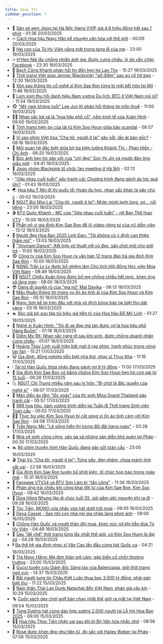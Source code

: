 ```yaml
---
title: Giải Trí
sidebar_position: 7
---
```


<!-- dantri-giai-tri:START -->
- 🤩 [Săn vé xem Jisoo tại Hà Nội: Hạng VVIP giá 4,8 triệu đồng hết sau 1 phút](https://dantri.com.vn/giai-tri/san-ve-xem-jisoo-tai-ha-noi-hang-vvip-gia-48-trieu-dong-het-sau-1-phut-20250319224131918.htm) - 01:36 20/03/2025
- 🔥 [Cách Hoa hậu Ngọc Hân kể chuyện văn hóa với thế giới](https://dantri.com.vn/giai-tri/cach-hoa-hau-ngoc-han-ke-chuyen-van-hoa-voi-the-gioi-20250319232919142.htm) - 00:09 20/03/2025
- 🚀 [Hai con của Từ Hy Viên vắng mặt trong tang lễ của mẹ](https://dantri.com.vn/giai-tri/hai-con-cua-tu-hy-vien-vang-mat-trong-tang-le-cua-me-20250319172644395.htm) - 23:00 19/03/2025
- 🔥 [H&#39;Hen Niê lấy chồng nhiếp ảnh gia: Được cưng chiều, lý do vẫn chặn Facebook](https://dantri.com.vn/giai-tri/hhen-nie-lay-chong-nhiep-anh-gia-duoc-cung-chieu-ly-do-van-chan-facebook-20250318215111874.htm) - 22:30 19/03/2025
- 🌈 [Bạch Công Khanh phản hồi tin đồn hẹn hò Lan Thy](https://dantri.com.vn/giai-tri/bach-cong-khanh-phan-hoi-tin-don-hen-ho-lan-thy-20250319205103300.htm) - 15:27 19/03/2025
- 📝 [Thời trang Việt giúp Jennie &lpar;Blackpink&rpar; &quot;gỡ điểm&quot; sau sự cố hở bạo](https://dantri.com.vn/giai-tri/thoi-trang-viet-giup-jennie-blackpink-go-diem-sau-su-co-ho-bao-20250318113036712.htm) - 12:30 19/03/2025
- 💪 [Xôn xao thông tin cố nghệ sĩ Kim Sae Ron từng bí mật kết hôn tại Mỹ](https://dantri.com.vn/giai-tri/xon-xao-thong-tin-co-nghe-si-kim-sae-ron-tung-bi-mat-ket-hon-tai-my-20250319184004936.htm) - 11:48 19/03/2025
- 🤡 [Lùm xùm thu hồi danh hiệu Nam vương Du lịch: BTC ở Việt Nam nói gì?](https://dantri.com.vn/giai-tri/lum-xum-thu-hoi-danh-hieu-nam-vuong-du-lich-btc-o-viet-nam-noi-gi-20250319111115630.htm) - 11:34 19/03/2025
- 🐵 [&quot;Mỹ nam không tuổi&quot; Lee Jun Ki phản hồi thông tin trốn thuế](https://dantri.com.vn/giai-tri/my-nam-khong-tuoi-lee-jun-ki-phan-hoi-thong-tin-tron-thue-20250319123742102.htm) - 11:00 19/03/2025
- 🧑‍🏫 [Nhan sắc bà xã là &quot;hoa hậu phố cổ&quot;, nắm kinh tế của Xuân Hinh](https://dantri.com.vn/giai-tri/nhan-sac-ba-xa-la-hoa-hau-pho-co-nam-kinh-te-cua-xuan-hinh-20250318174652354.htm) - 09:00 19/03/2025
- 💂 [Tình trạng hiện tại của tài tử Kim Soo Hyun giữa bão scandal](https://dantri.com.vn/giai-tri/tinh-trang-hien-tai-cua-tai-tu-kim-soo-hyun-giua-bao-scandal-20250319143653499.htm) - 08:57 19/03/2025
- 🤠 [Vì sao phim Việt hóa &quot;Cha tôi, người ở lại&quot; gây sốt, lấn át bản gốc?](https://dantri.com.vn/giai-tri/vi-sao-phim-viet-hoa-cha-toi-nguoi-o-lai-gay-sot-lan-at-ban-goc-20250319130423394.htm) - 08:16 19/03/2025
- 🫶 [Mối quan hệ đặc biệt giữa bộ ba kiện tướng Khánh Thi - Phan Hiển - Chí Anh](https://dantri.com.vn/giai-tri/moi-quan-he-dac-biet-giua-bo-ba-kien-tuong-khanh-thi-phan-hien-chi-anh-20250319124250838.htm) - 06:20 19/03/2025
- 🦏 [Bức ảnh hẹn hò gây sốt của &quot;chị đẹp&quot; Son Ye Jin và người đàn ông giấu mặt](https://dantri.com.vn/giai-tri/buc-anh-hen-ho-gay-sot-cua-chi-dep-son-ye-jin-va-nguoi-dan-ong-giau-mat-20250319100021653.htm) - 04:41 19/03/2025
- 🧰 [Jisoo nhóm Blackpink tổ chức fan meeting ở Hà Nội](https://dantri.com.vn/giai-tri/jisoo-nhom-blackpink-to-chuc-fan-meeting-o-ha-noi-20250319082223073.htm) - 02:12 19/03/2025
- 🕯 [&quot;Gặp nhau cuối tuần&quot; gây tranh cãi: Chương trình đang gánh áp lực quá lớn?](https://dantri.com.vn/giai-tri/gap-nhau-cuoi-tuan-gay-tranh-cai-chuong-trinh-dang-ganh-ap-luc-qua-lon-20250317173822195.htm) - 01:43 19/03/2025
- 🌏 [Hoa hậu Ý Nhi đi thi quốc tế: Hoãn du học, nhan sắc khác lạ gây chú ý](https://dantri.com.vn/giai-tri/hoa-hau-y-nhi-di-thi-quoc-te-hoan-du-hoc-nhan-sac-khac-la-gay-chu-y-20250319032449649.htm) - 00:02 19/03/2025
- 🌈 [NSƯT Bùi Như Lai &quot;Cha tôi, người ở lại&quot;: Nhận mình lạnh lùng, sợ… nổi tiếng](https://dantri.com.vn/giai-tri/nsut-bui-nhu-lai-cha-toi-nguoi-o-lai-nhan-minh-lanh-lung-so-noi-tieng-20250317220936197.htm) - 23:00 18/03/2025
- 🎬 [BTV Quốc Khánh - MC của &quot;Gặp nhau cuối tuần&quot; - rời Ban Thể thao VTV](https://dantri.com.vn/giai-tri/btv-quoc-khanh-mc-cua-gap-nhau-cuoi-tuan-roi-ban-the-thao-vtv-20250318211819489.htm) - 15:00 18/03/2025
- 👀 [Phẫn nộ vì gia đình Kim Sae Ron để lộ video riêng tư của nữ diễn viên](https://dantri.com.vn/giai-tri/phan-no-vi-gia-dinh-kim-sae-ron-de-lo-video-rieng-tu-cua-nu-dien-vien-20250318194055789.htm) - 13:12 18/03/2025
- 🧰 [Người đẹp Hoa Ban 2025 Linh Đan: &quot;Tôi không có ý định can thiệp thẩm mỹ&quot;](https://dantri.com.vn/giai-tri/nguoi-dep-hoa-ban-2025-linh-dan-toi-khong-co-y-dinh-can-thiep-tham-my-20250318175738762.htm) - 13:03 18/03/2025
- 🧰 [&quot;Vovinam Dance&quot;: Kết hợp võ thuật với vũ đạo, sân chơi mới cho giới trẻ](https://dantri.com.vn/giai-tri/vovinam-dance-ket-hop-vo-thuat-voi-vu-dao-san-choi-moi-cho-gioi-tre-20250318203314904.htm) - 11:00 18/03/2025
- 🐵 [Công ty của Kim Soo Hyun ra văn bản 12 trang đáp trả gia đình Kim Sae Ron](https://dantri.com.vn/giai-tri/cong-ty-cua-kim-soo-hyun-ra-van-ban-12-trang-dap-tra-gia-dinh-kim-sae-ron-20250318154513136.htm) - 10:00 18/03/2025
- 🐘 [NSND Trần Ly Ly được bổ nhiệm làm Chủ tịch Hội đồng Học viện Múa Việt Nam](https://dantri.com.vn/giai-tri/nsnd-tran-ly-ly-duoc-bo-nhiem-lam-chu-tich-hoi-dong-hoc-vien-mua-viet-nam-20250318135109622.htm) - 08:49 18/03/2025
- 🧑‍💻 [NSƯT Chiều Xuân từng được bố mẹ chồng chiều hết mực, khen ông xã lãng mạn](https://dantri.com.vn/giai-tri/nsut-chieu-xuan-tung-duoc-bo-me-chong-chieu-het-muc-khen-ong-xa-lang-man-20250316235730575.htm) - 08:00 18/03/2025
- 😎 [Dáng đi quyến rũ của &quot;ma nữ&quot; Mai Davika](https://dantri.com.vn/giai-tri/dang-di-quyen-ru-cua-ma-nu-mai-davika-20250317165710383.htm) - 06:13 18/03/2025
- 🧰 [Mâu thuẫn thông tin trong vụ ồn ào tình ái của Kim Soo Hyun và Kim Sae Ron](https://dantri.com.vn/giai-tri/mau-thuan-thong-tin-trong-vu-on-ao-tinh-ai-cua-kim-soo-hyun-va-kim-sae-ron-20250318114417154.htm) - 05:10 18/03/2025
- 🧰 [Ngọc Sơn kể lại trận đấu với nhà vô địch bóng bàn tại biệt thự dát vàng](https://dantri.com.vn/giai-tri/ngoc-son-ke-lai-tran-dau-voi-nha-vo-dich-bong-ban-tai-biet-thu-dat-vang-20250318082608237.htm) - 03:16 18/03/2025
- 🏊 [Bóc giá bộ sưu tập túi hiệu giá tiền tỷ của Hoa hậu Đỗ Mỹ Linh](https://dantri.com.vn/giai-tri/boc-gia-bo-suu-tap-tui-hieu-gia-tien-ty-cua-hoa-hau-do-my-linh-20250315134947927.htm) - 01:27 18/03/2025
- 🌋 [Nghệ sĩ Xuân Hinh: &quot;Tôi đi xe đạp mà tán được vợ là hoa hậu phố Hàng Buồm&quot;](https://dantri.com.vn/giai-tri/nghe-si-xuan-hinh-toi-di-xe-dap-ma-tan-duoc-vo-la-hoa-hau-pho-hang-buom-20250318012449093.htm) - 01:18 18/03/2025
- 🔭 [Diễm My 9X: Nhan sắc rạng rỡ sau khi sinh, được chồng doanh nhân cưng chiều](https://dantri.com.vn/giai-tri/diem-my-9x-nhan-sac-rang-ro-sau-khi-sinh-duoc-chong-doanh-nhan-cung-chieu-20250316093723168.htm) - 01:07 18/03/2025
- 📝 [Hoàng Thùy Linh xuất hiện bất ngờ ở rạp phim, hạnh phúc trong vòng tay fan](https://dantri.com.vn/giai-tri/hoang-thuy-linh-xuat-hien-bat-ngo-o-rap-phim-hanh-phuc-trong-vong-tay-fan-20250317174022419.htm) - 15:21 17/03/2025
- 😺 [Gia đình, đồng nghiệp tiễn biệt nhà thơ, nhạc sĩ Thụy Kha](https://dantri.com.vn/giai-tri/gia-dinh-dong-nghiep-tien-biet-nha-tho-nhac-si-thuy-kha-20250317165545399.htm) - 11:16 17/03/2025
- 🕯 [Tài tử Hàn Quốc thừa nhận đang gánh nợ 9 tỷ đồng](https://dantri.com.vn/giai-tri/tai-tu-han-quoc-thua-nhan-dang-ganh-no-9-ty-dong-20250317114431574.htm) - 11:00 17/03/2025
- 🦄 [Gia đình Kim Sae Ron có bằng chứng Kim Soo Hyun hẹn hò con gái từ 15 tuổi](https://dantri.com.vn/giai-tri/gia-dinh-kim-sae-ron-co-bang-chung-kim-soo-hyun-hen-ho-con-gai-tu-15-tuoi-20250317154000485.htm) - 09:28 17/03/2025
- 🌜 [NSƯT Chí Trung nhiều năm sau ly hôn: &quot;Bị chửi là đặc quyền của nghệ sĩ&quot;](https://dantri.com.vn/giai-tri/nsut-chi-trung-nhieu-nam-sau-ly-hon-bi-chui-la-dac-quyen-cua-nghe-si-20250317134339136.htm) - 08:07 17/03/2025
- 👹 [Màn diễn áo tắm &quot;lốc xoáy&quot; của thí sinh Miss Grand Thailand gây tranh cãi](https://dantri.com.vn/giai-tri/man-dien-ao-tam-loc-xoay-cua-thi-sinh-miss-grand-thailand-gay-tranh-cai-20250317112806719.htm) - 05:57 17/03/2025
- 🚀 [999 hoa hậu, nam vương trình diễn tại Tuần lễ Thời trang Sinh viên Toàn cầu](https://dantri.com.vn/giai-tri/999-hoa-hau-nam-vuong-trinh-dien-tai-tuan-le-thoi-trang-sinh-vien-toan-cau-20250317111616972.htm) - 05:02 17/03/2025
- 🧑‍💻 [Thực hư việc Kim Soo Hyun bị cắt sóng vì ồn ào tình cảm với Kim Sae Ron](https://dantri.com.vn/giai-tri/thuc-hu-viec-kim-soo-hyun-bi-cat-song-vi-on-ao-tinh-cam-voi-kim-sae-ron-20250317093050258.htm) - 04:06 17/03/2025
- 🦩 [Trần Ngọc Mỹ: &quot;Lẽ sống hiển thị trong đối đãi hàng ngày&quot;](https://dantri.com.vn/giai-tri/tran-ngoc-my-le-song-hien-thi-trong-doi-dai-hang-ngay-20250312103834742.htm) - 03:28 17/03/2025
- 💫 [Nhà vệ sinh công cộng, sân ga và những sàn diễn khó quên tại Pháp](https://dantri.com.vn/giai-tri/nha-ve-sinh-cong-cong-san-ga-va-nhung-san-dien-kho-quen-tai-phap-20250314151112571.htm) - 00:30 17/03/2025
- 🏊 [Bộ phim truyền hình Hàn Quốc đang gây sốt toàn cầu](https://dantri.com.vn/giai-tri/bo-phim-truyen-hinh-han-quoc-dang-gay-sot-toan-cau-20250316152202530.htm) - 23:00 16/03/2025
- 🎬 [Thái Vũ &quot;Cha tôi, người ở lại&quot;: Từng gầy, đen nhẻm, chưa mảnh tình vắt vai](https://dantri.com.vn/giai-tri/thai-vu-cha-toi-nguoi-o-lai-tung-gay-den-nhem-chua-manh-tinh-vat-vai-20250316211649144.htm) - 22:58 16/03/2025
- 💃 [Gia đình Kim Sae Ron tuyên bố khởi kiện, tổ chức họp báo trong ngày mai](https://dantri.com.vn/giai-tri/gia-dinh-kim-sae-ron-tuyen-bo-khoi-kien-to-chuc-hop-bao-trong-ngay-mai-20250316220556025.htm) - 15:31 16/03/2025
- 🌊 [Fanpage VTV24 và BTV Sơn Lâm bị &quot;tấn công&quot;](https://dantri.com.vn/giai-tri/fanpage-vtv24-va-btv-son-lam-bi-tan-cong-20250316171331406.htm) - 11:34 16/03/2025
- 🧰 [Phản ứng trái chiều khi công khai đời tư của Kim Sae Ron, Kim Soo Hyun](https://dantri.com.vn/giai-tri/phan-ung-trai-chieu-khi-cong-khai-doi-tu-cua-kim-sae-ron-kim-soo-hyun-20250316101451292.htm) - 09:42 16/03/2025
- 🦣 [Diva Hồng Nhung lập di chúc tuổi 55, gửi gắm ước nguyện khi ra đi](https://dantri.com.vn/giai-tri/diva-hong-nhung-lap-di-chuc-tuoi-55-gui-gam-uoc-nguyen-khi-ra-di-20250316151824444.htm) - 09:28 16/03/2025
- 🥷 [Tóc Tiên, MONO vừa nhảy vừa hát dưới trời mưa](https://dantri.com.vn/giai-tri/toc-tien-mono-vua-nhay-vua-hat-duoi-troi-mua-20250316142434327.htm) - 09:05 16/03/2025
- 🦏 [Deva Cassel - Sao nhí con nhà nòi gia nhập làng phim ảnh](https://dantri.com.vn/giai-tri/deva-cassel-sao-nhi-con-nha-noi-gia-nhap-lang-phim-anh-20250314111807934.htm) - 09:00 16/03/2025
- 🫶 [Chồng Hàn Quốc và người thân đội mưa, khóc nức nở khi tiễn đưa Từ Hy Viên](https://dantri.com.vn/giai-tri/chong-han-quoc-va-nguoi-than-doi-mua-khoc-nuc-no-khi-tien-dua-tu-hy-vien-20250316104909229.htm) - 04:49 16/03/2025
- 💼 [Sáu &quot;đế chế&quot; thời trang lừng lẫy nhất thế giới, có Kim Soo Huyn là đại sứ](https://dantri.com.vn/giai-tri/sau-de-che-thoi-trang-lung-lay-nhat-the-gioi-co-kim-soo-huyn-la-dai-su-20250315113950238.htm) - 04:28 16/03/2025
- 🕴 [Ba thế hệ gia đình nhạc sĩ Văn Cao lần đầu cùng hát Quốc ca](https://dantri.com.vn/giai-tri/ba-the-he-gia-dinh-nhac-si-van-cao-lan-dau-cung-hat-quoc-ca-20250316102823281.htm) - 04:21 16/03/2025
- 🐲 [Trà Ngọc Hằng: Mẹ đơn thân gợi cảm, gặp biến cố chốn thương trường](https://dantri.com.vn/giai-tri/tra-ngoc-hang-me-don-than-goi-cam-gap-bien-co-chon-thuong-truong-20250314233006249.htm) - 23:00 15/03/2025
- 🐘 [Gucci tuyển cựu Giám đốc Sáng tạo của Balenciaga, giới thời trang ngờ vực](https://dantri.com.vn/giai-tri/gucci-tuyen-cuu-giam-doc-sang-tao-cua-balenciaga-gioi-thoi-trang-ngo-vuc-20250315151816545.htm) - 14:37 15/03/2025
- 🤭 [Bắt người tung tin Châu Kiệt Luân thua bạc 3.500 tỷ đồng, phải gán biệt thự](https://dantri.com.vn/giai-tri/bat-nguoi-tung-tin-chau-kiet-luan-thua-bac-3500-ty-dong-phai-gan-biet-thu-20250315100704817.htm) - 11:22 15/03/2025
- 💯 [Nam thần Thái Lan Dunk Natachai đến Việt Nam, khán giả vây kín](https://dantri.com.vn/giai-tri/nam-than-thai-lan-dunk-natachai-den-viet-nam-khan-gia-vay-kin-20250315164020410.htm) - 10:29 15/03/2025
- 🪜 [Cuốn sách dạy chơi golf bán chạy nhất thế giới ra mắt tại Việt Nam](https://dantri.com.vn/giai-tri/cuon-sach-day-choi-golf-ban-chay-nhat-the-gioi-ra-mat-tai-viet-nam-20250315164720163.htm) - 09:54 15/03/2025
- 👹 [Tùng Dương hát cùng dàn hợp xướng 2.000 người tại Lễ hội Hoa Ban 2025](https://dantri.com.vn/giai-tri/tung-duong-hat-cung-dan-hop-xuong-2000-nguoi-tai-le-hoi-hoa-ban-2025-20250315183147724.htm) - 09:00 15/03/2025
- 🧑‍🏫 [Hoa hậu Thùy Tiên nhận sai sau khi bị Bộ Văn hóa nhắc nhở](https://dantri.com.vn/giai-tri/hoa-hau-thuy-tien-nhan-sai-sau-khi-bi-bo-van-hoa-nhac-nho-20250315142757259.htm) - 08:56 15/03/2025
- 🐘 [Rosé được khen đẹp như tiên tử, đọ sắc với Hailey Bieber tại Pháp](https://dantri.com.vn/giai-tri/rose-duoc-khen-dep-nhu-tien-tu-do-sac-voi-hailey-bieber-tai-phap-20250313165846000.htm) - 07:08 15/03/2025<!-- dantri-giai-tri:END -->
